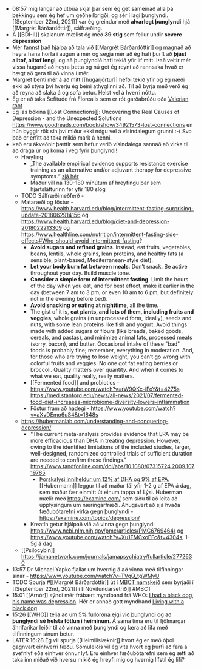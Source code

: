 - 08:57 mig langar að útbúa skjal þar sem ég get sameinað alla þá þekkingu sem ég hef um geðheilbrigði, og sér í lagi þunglyndi. [[September 22nd, 2021]] var ég greindur með **alvarlegt þunglyndi** hjá [[Margrét Bárðardóttir]], sálfræðing.
- Á [[BDI-II]] skalanum mælist ég með **39 stig** sem fellur undir __severe depression__
- Mér fannst það hjálpa að tala við [[Margrét Bárðardóttir]] og magnað að heyra hana horfa í augun á mér og segja mér að ég hafi þurft að **þjást alltof, alltof lengi**, og að þunglyndið hafi tekið yfir líf mitt. Það veitir mér vissa hugarró að heyra þetta og nú get ég reynt að rannsaka hvað er hægt að gera til að vinna í mér.
- Margrét benti mér á að mitt [[hugarjórtur]] hefði tekið yfir og ég næði ekki að stýra því hverju ég beini athyglinni að. Til að byrja með verð ég að reyna að slaka á og sofa betur. Helst vel á hverri nóttu.
- Ég er að taka Sefitude frá Florealis sem er rót garðabrúðu eða [Valerian root](https://www.webmd.com/vitamins/ai/ingredientmono-870/valerian)
- Ég las bókina [[Lost Connections]]: Uncovering the Real Causes of Depression - and the Unexpected Solutions https://www.goodreads.com/book/show/34921573-lost-connections en hún byggir rök sín því miður ekki nógu vel á vísindalegum grunni :-( Svo það er erfitt að taka mikið mark á henni.
- Það eru ákveðnir þættir sem hefur verið vísindalega sannað að virka til að draga úr og koma í veg fyrir þunglyndi!
	- Hreyfing
		- „The available empirical evidence supports resistance exercise training as an alternative and/or adjuvant therapy for depressive symptoms.“ [sjá hér](https://jamanetwork.com/journals/jamapsychiatry/fullarticle/2680311)
		- Maður vill ná 130-180 mínútum af hreyfingu þar sem hjartslátturinn fer yfir 180 slög
	- TODO Sálfræðimeðferð -
	- Mataræði og föstur - https://www.health.harvard.edu/blog/intermittent-fasting-surprising-update-2018062914156 og https://www.health.harvard.edu/blog/diet-and-depression-2018022213309 og https://www.healthline.com/nutrition/intermittent-fasting-side-effects#Who-should-avoid-intermittent-fasting?
		- **Avoid sugars and refined grains**. Instead, eat fruits, vegetables, beans, lentils, whole grains, lean proteins, and healthy fats (a sensible, plant-based, Mediterranean-style diet).
		- **Let your body burn fat between meals**. Don’t snack. Be active throughout your day. Build muscle tone.
		- **Consider a simple form of intermittent fasting**.  Limit the hours of the day when you eat, and for best effect, make it earlier in the day (between 7 am to 3 pm, or even 10 am to 6 pm, but definitely not in the evening before bed).
		- **Avoid snacking or eating at nighttime**, all the time.
		- The gist of it is, **eat plants, and lots of them, including fruits and veggies**, whole grains (in unprocessed form, ideally), seeds and nuts, with some lean proteins like fish and yogurt. Avoid things made with added sugars or flours (like breads, baked goods, cereals, and pastas), and minimize animal fats, processed meats (sorry, bacon), and butter. Occasional intake of these "bad" foods is probably fine; remember, everything in moderation. And, for those who are trying to lose weight, you can’t go wrong with colorful fruits and veggies. No one got fat eating berries or broccoli. Quality matters over quantity. And when it comes to what we eat, quality really, really matters.
		- [[Fermented food]] and probiotics - https://www.youtube.com/watch?v=rW9QKc-iFoY&t=4275s https://med.stanford.edu/news/all-news/2021/07/fermented-food-diet-increases-microbiome-diversity-lowers-inflammation
		- Föstur fram að hádegi - https://www.youtube.com/watch?v=aXvDEmo6uS4&t=1848s
	- https://hubermanlab.com/understanding-and-conquering-depression/
		- "The current meta-analysis provides evidence that EPA may be more efficacious than DHA in treating depression. However, owing to the identified limitations of the included studies, larger, well-designed, randomized controlled trials of sufficient duration are needed to confirm these findings." https://www.tandfonline.com/doi/abs/10.1080/07315724.2009.10719785
			- [Þorskalýsi inniheldur um 12% af DHA og 9% af EPA.](https://www.visindavefur.is/svar.php?id=2725) [[Hubermann]] leggur til að maður fái yfir 1-2 g af EPA á dag, sem maður fær einmitt út einum tappa af Lýsi. Huberman mælir með https://examine.com/ sem síðu til að leita að upplýsingum um næringarfræði. Áhugavert að sjá hvaða fæðubótarefni virka gegn þunglyndi - https://examine.com/topics/depression/
		- Kreatín getur hjálpað við að vinna gegn þunglyndi https://www.ncbi.nlm.nih.gov/pmc/articles/PMC6769464/ og https://www.youtube.com/watch?v=Xu1FMCxoEFc&t=4304s, 1-5g á dag
	- [[Psilocybin]] https://jamanetwork.com/journals/jamapsychiatry/fullarticle/2772630
- 13:57 Dr Michael Yapko fjallar um hvernig á að vinna með tilfinningar sínar - https://www.youtube.com/watch?v=TVgQ_tgWMyU
- TODO Spurja #[[Margrét Bárðardóttir]] út í [MBCT námskeið](https://www.nuvitundarsetrid.is/mbct-2) sem byrjaði í [[September 22nd, 2021]] í [[Núvitundarsetrið]] #MBCT
- 15:01 [[Arnór]] sýndi mér frábært myndband frá WHO: [I had a black dog, his name was depression](https://www.youtube.com/watch?v=XiCrniLQGYc). Hér er annað gott myndband [Living with a black dog](https://www.youtube.com/watch?v=2VRRx7Mtep8)
- 15:26 [[WHO]] telja að um [5% fullorðna eigi við þunglyndi](https://www.who.int/news-room/fact-sheets/detail/depression) og að **þunglyndi sé helsta fötlun í heiminum**. Á sama tíma eru til fjölmargar áhrifaríkar leiðir til að vinna með þunglyndi og læra að lifa með tilfinningum sínum betur.
- LATER 16:28 Ég vil spurja [[Heimilislæknir]] hvort ég er með óþol gagnvart einhverri fæðu. Sömuleiðis vil ég vita hvort ég þurfi að fara á svefnlyf eða einhver önnur lyf. Eru einhver fæðubótarefni sem ég ætti að taka inn miðað við hversu mikið ég hreyfi mig og hvernig lífstíl ég lifi?